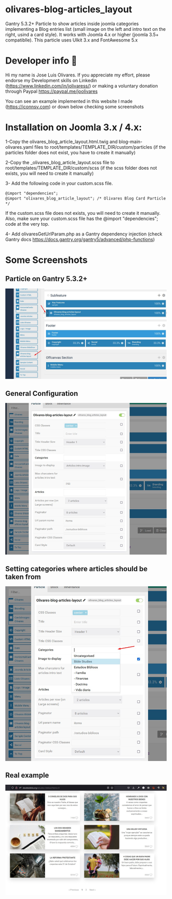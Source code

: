 # olivares-blog-articles_layout

Gantry 5.3.2+ Particle to show articles inside joomla categories implementing a Blog entries list (small image on the left and intro text on the right, usind a card style). It works with Joomla 4.x or higher  (joomla 3.5+ compatiblle).  This particle uses UIkit 3.x and FontAwesome 5.x

# Developer info :ninja:
Hi my name is Jose Luis Olivares. 
If you appreciate my effort, please endorse my Development skills on Linkedin (https://www.linkedin.com/in/jolivaress/) or making a voluntary donation through Paypal https://paypal.me/joolivares 

You can see an example implemented in this website I made (https://iconnsv.com) or down below checking some screenshots

# Installation on Joomla 3.x / 4.x:

1-Copy the olivares_blog_article_layout.html.twig and blog-main-olivares.yaml files to root/templates/TEMPLATE_DIR/custom/particles (if the particles folder does not exist, you have to create it manually)

2-Copy the _olivares_blog_article_layout.scss file to root/templates/TEMPLATE_DIR/custom/scss (if the scss folder does not exists, you will need to create it manually)

3- Add the following code in your custom.scss file.

	@import "dependencies";
	@import "olivares_blog_article_layout"; /* Olivares Blog Card Particle */

  If the custom.scss file does not exists, you will need to create it manually. Also, make sure your custom.scss file has the @import "dependencies"; code at the very top.


4- Add olivaresGetUrlParam.php as a Gantry dependency injection (check Gantry docs https://docs.gantry.org/gantry5/advanced/php-functions)
 
# Some Screenshots

## Particle on Gantry 5.3.2+
![gantry5-particle]( ./no-copy-imgs/particle-img1.jpg?raw=true "Add particle")

## General Configuration
![presentation-mode](./no-copy-imgs/particle-img2.jpg?raw=true "Articles IDs to show")

## Setting categories where articles should be taken from
![card-mode]( ./no-copy-imgs/particle-img3.jpg?raw=true "How many cards")

## Real example
![nocard-mode]( ./no-copy-imgs/particle-img4.jpg?raw=true "Particle implemented")